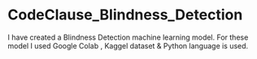 # CodeClause_Blindness_Detection
I have created a Blindness Detection machine learning model. For these model I used Google Colab , Kaggel dataset &amp; Python language is used.
